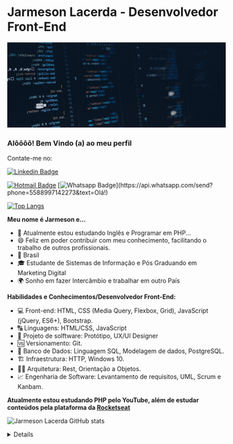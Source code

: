 
<!--
### Hi there 👋
**jarmesonlacerda/jarmesonlacerda** is a ✨ _special_ ✨ repository because its `README.md` (this file) appears on your GitHub profile.
-->
# Jarmeson Lacerda -  Desenvolvedor Front-End

![Welcome](/Cover-for-GitHub.gif?raw=true)

### Alôôôô! Bem Vindo (a) ao meu perfil

Contate-me no:

[![Linkedin Badge](https://img.shields.io/badge/-JarmesonLacerda-6633cc?style=flat-square&logo=Linkedin&logoColor=white&link=https://www.linkedin.com/in/jarmeson-lacerda-00960b89/)](https://www.linkedin.com/in/jarmeson-lacerda-00960b89/) 

[![Hotmail Badge](https://img.shields.io/badge/-Hotmail-0078D4?style=flat-square&logo=microsoft-outlook&logoColor=white&link=mailto:jarmeson-lacerda@hotmail.com)](mailto:jarmeson-lacerda@hotmail.com)     [![Whatsapp Badge](https://img.shields.io/badge/-Whatsapp-4CA143?style=flat-square&labelColor=4CA143&logo=whatsapp&logoColor=white&link=https://api.whatsapp.com/send?phone=5588997142273&text=Olá!)](https://api.whatsapp.com/send?phone=5588997142273&text=Olá!)


[![Top Langs](https://github-readme-stats.vercel.app/api/top-langs/?username=jarmesonlacerda&layout=compact)](https://github.com/anuraghazra/github-readme-stats)

**Meu nome é Jarmeson e...**

- 🌱 Atualmente estou estudando Inglês e Programar em PHP...
- 😄  Feliz em poder contribuir com meu conhecimento, facilitando o trabalho de outros profissionais.
- 🏡  Brasil
- 🎓  Estudante de Sistemas de Informação e Pós Graduando em Marketing Digital
- 🌍 Sonho em  fazer Intercâmbio  e trabalhar em outro País

**Habilidades e Conhecimentos/Desenvolvedor Front-End:**

- 💻 Front-end: HTML, CSS (Media Query,  Flexbox, Grid), JavaScript (jQuery, ES6+), Bootstrap.
- 🔠 Linguagens: HTML/CSS, JavaScript
- 🎨  Projeto de solftware: Protótipo, UX/UI Designer
- 🆚 Versionamento: Git.
- 🎲 Banco de Dados: Linguagem SQL, Modelagem de dados, PostgreSQL.
- 🏗️ Infraestrutura: HTTP, Windows 10.
- 👷🏻 Arquitetura: Rest, Orientação a Objetos.
- 📈 Engenharia de Software: Levantamento de requisitos, UML, Scrum e Kanbam.

**Atualmente estou estudando  PHP  pelo YouTube, além de estudar conteúdos  pela plataforma da [Rocketseat](https://rocketseat.com.br/)**


![Jarmeson Lacerda GitHub stats](https://github-readme-stats.vercel.app/api?username=anuraghazra&show_icons=true&theme=radical)
<details>
  <sumary> <b> Things to know about me... </b> <i>(click to expand!)</i> </sumary>

<br>
  This is going to be hidden.
</details>


